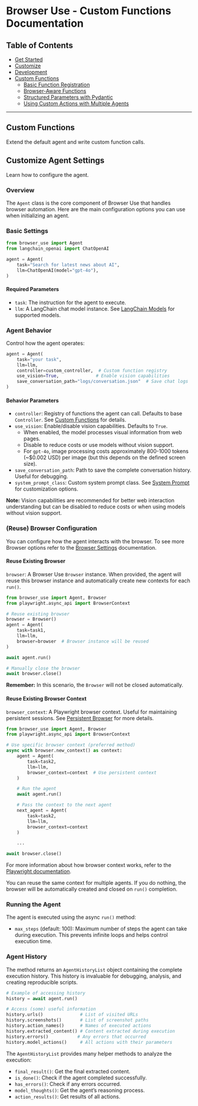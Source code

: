 # Browser Use - Custom Functions Documentation

## Table of Contents

- [Get Started](#get-started)
- [Customize](#customize)
- [Development](#development)
- [Custom Functions](#custom-functions)
  - [Basic Function Registration](#basic-function-registration)
  - [Browser-Aware Functions](#browser-aware-functions)
  - [Structured Parameters with Pydantic](#structured-parameters-with-pydantic)
  - [Using Custom Actions with Multiple Agents](#using-custom-actions-with-multiple-agents)

---

## Custom Functions

Extend the default agent and write custom function calls.

## Customize Agent Settings

Learn how to configure the agent.

### Overview

The `Agent` class is the core component of Browser Use that handles browser automation. Here are the main configuration options you can use when initializing an agent.

### Basic Settings

```python
from browser_use import Agent
from langchain_openai import ChatOpenAI

agent = Agent(
    task="Search for latest news about AI",
    llm=ChatOpenAI(model="gpt-4o"),
)
```

#### Required Parameters

-   `task`: The instruction for the agent to execute.
-   `llm`: A LangChain chat model instance. See [LangChain Models](https://python.langchain.com/docs/integrations/chat/openai) for supported models.

### Agent Behavior

Control how the agent operates:

```python
agent = Agent(
    task="your task",
    llm=llm,
    controller=custom_controller,  # Custom function registry
    use_vision=True,              # Enable vision capabilities
    save_conversation_path="logs/conversation.json"  # Save chat logs
)
```

#### Behavior Parameters

-   `controller`: Registry of functions the agent can call. Defaults to base `Controller`. See [Custom Functions](#custom-functions) for details.
-   `use_vision`: Enable/disable vision capabilities. Defaults to `True`.
    -   When enabled, the model processes visual information from web pages.
    -   Disable to reduce costs or use models without vision support.
    -   For `gpt-4o`, image processing costs approximately 800-1000 tokens (~$0.002 USD) per image (but this depends on the defined screen size).
-   `save_conversation_path`: Path to save the complete conversation history. Useful for debugging.
-   `system_prompt_class`: Custom system prompt class. See [System Prompt](#system-prompt) for customization options.

**Note:** Vision capabilities are recommended for better web interaction understanding but can be disabled to reduce costs or when using models without vision support.

### (Reuse) Browser Configuration

You can configure how the agent interacts with the browser. To see more Browser options refer to the [Browser Settings](#browser-settings) documentation.

#### Reuse Existing Browser

`browser`: A Browser Use `Browser` instance. When provided, the agent will reuse this browser instance and automatically create new contexts for each `run()`.

```python
from browser_use import Agent, Browser
from playwright.async_api import BrowserContext

# Reuse existing browser
browser = Browser()
agent = Agent(
    task=task1,
    llm=llm,
    browser=browser  # Browser instance will be reused
)

await agent.run()

# Manually close the browser
await browser.close()
```

**Remember:** In this scenario, the `Browser` will not be closed automatically.

#### Reuse Existing Browser Context

`browser_context`: A Playwright browser context. Useful for maintaining persistent sessions. See [Persistent Browser](#persistent-browser) for more details.

```python
from browser_use import Agent, Browser
from playwright.async_api import BrowserContext

# Use specific browser context (preferred method)
async with browser.new_context() as context:
    agent = Agent(
        task=task2,
        llm=llm,
        browser_context=context  # Use persistent context
    )

    # Run the agent
    await agent.run()

    # Pass the context to the next agent
    next_agent = Agent(
        task=task2,
        llm=llm,
        browser_context=context
    )

    ...

await browser.close()
```

For more information about how browser context works, refer to the [Playwright documentation](https://playwright.dev/python/docs/browser-contexts).

You can reuse the same context for multiple agents. If you do nothing, the browser will be automatically created and closed on `run()` completion.

### Running the Agent

The agent is executed using the async `run()` method:

-   `max_steps` (default: 100): Maximum number of steps the agent can take during execution. This prevents infinite loops and helps control execution time.

### Agent History

The method returns an `AgentHistoryList` object containing the complete execution history. This history is invaluable for debugging, analysis, and creating reproducible scripts.

```python
# Example of accessing history
history = await agent.run()

# Access (some) useful information
history.urls()              # List of visited URLs
history.screenshots()       # List of screenshot paths
history.action_names()      # Names of executed actions
history.extracted_content() # Content extracted during execution
history.errors()           # Any errors that occurred
history.model_actions()     # All actions with their parameters
```

The `AgentHistoryList` provides many helper methods to analyze the execution:

-   `final_result()`: Get the final extracted content.
-   `is_done()`: Check if the agent completed successfully.
-   `has_errors()`: Check if any errors occurred.
-   `model_thoughts()`: Get the agent’s reasoning process.
-   `action_results()`: Get results of all actions.
